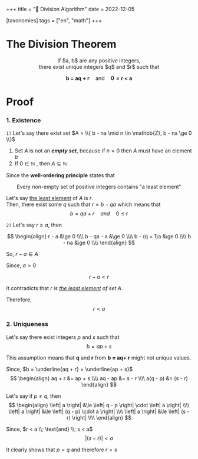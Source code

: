 +++
title = "🔢 Division Algorithm"
date = 2022-12-05

[taxonomies]
tags = ["en", "math"]
+++


# The Division Theorem

<center class="quote">
If $a, b$ are any positive integers, <br />
there exist unique integers $q$ and $r$ such that
</center>

$$\textbf{b = aq + r} \quad \text{and} \quad \textbf{0} \le \textbf{r < a}$$

# Proof
### 1. Existence
`1)`
Let's say there exist set $A = \\{ b - na \mid n \in \mathbb{Z}, b - na \ge 0 \\}$

1) Set $A$ is not an ***empty set***, because if $n = 0$ then $A$ must have an element $b$
2) If $0 \in \mathbb{N}$ , then $A \subseteq \mathbb{N}$

Since the **well-ordering principle** states that<br />
<center class="quote">
Every non-empty set of positive integers contains "a least element"
</center>

Let's say <u>the least element</u> of $A$ is $r$.<br />
Then, there exist some $q$ such that $r = b - qa$ which means that
$$ b = qa + r \quad and \quad 0 \le r$$

`2)`
Let's say $r \ge a$, then

$$
\begin{align}
r - a &\ge 0 \\\\
b - qa - a &\ge 0 \\\\
b - (q + 1)a &\ge 0 \\\\
b - na &\ge 0 \\\\
\end{align}
$$

So, $r - a \in A$

Since, $a > 0$

$$r - a < r$$

It contradicts that *$r$ is <u>the least element</u> of set $A$*.

Therefore, $$r < a$$


### 2. Uniqueness
Let's say there exist integers $p$ and $s$ such that
$$b = ap + s$$

This assumption means that $\textbf{q}$ and $\textbf{r}$ from $\textbf{b = aq+ r}$ might not unique values.

Since, $b = \underline{aq + r} = \underline{ap + s}$
$$
\begin{align}
aq + r &= ap + s \\\\
aq - ap &= s - r \\\\
a(q - p) &= (s - r)
\end{align}
$$

Let's say if $p \neq q$, then
$$
\begin{align}
\left| a \right| &\le \left| q - p \right| \cdot \left| a \right| \\\\
\left| a \right| &\le \left| (q - p) \cdot a \right| \\\\
\left| a \right| &\le \left| (s - r) \right| \\\\
\end{align}
$$

Since, $r < a \\; \text{and} \\; s < a$
$$\left| (s - r) \right| < a$$

It clearly shows that *$p = q$* and therefore *$r = s$*


<!-- Math rendering -->
<script src='https://cdnjs.cloudflare.com/ajax/libs/mathjax/2.7.5/latest.js?config=TeX-MML-AM_CHTML' async></script>
<script type="text/x-mathjax-config">
MathJax.Hub.Config({tex2jax: {inlineMath: [['$','$'], ['\\(','\\)']]}});
</script>
<!-- Math rendering -->
